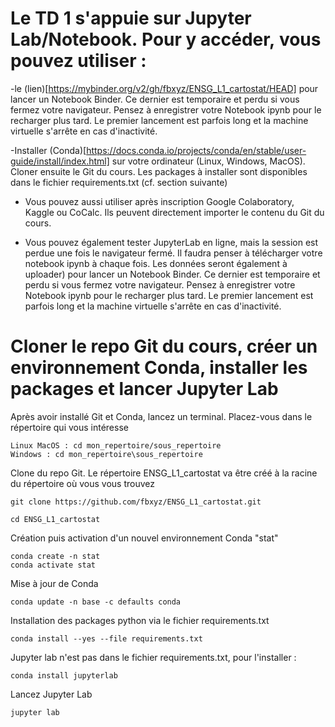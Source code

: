 # Le TD 1 s'appuie sur Jupyter Lab/Notebook. Pour y accéder, vous pouvez utiliser : 


-le (lien)[https://mybinder.org/v2/gh/fbxyz/ENSG_L1_cartostat/HEAD] pour lancer un Notebook Binder. Ce dernier est temporaire et perdu si vous fermez votre navigateur. Pensez à enregistrer votre Notebook ipynb pour le recharger plus tard. Le premier lancement est parfois long et la machine virtuelle s'arrête en cas d'inactivité.

-Installer (Conda)[https://docs.conda.io/projects/conda/en/stable/user-guide/install/index.html] sur votre ordinateur (Linux, Windows, MacOS). Cloner ensuite le Git du cours. Les packages à installer sont disponibles dans le fichier requirements.txt (cf. section suivante)

- Vous pouvez aussi utiliser après inscription Google Colaboratory, Kaggle ou CoCalc. Ils peuvent directement importer le contenu du Git du cours.

- Vous pouvez également tester JupyterLab en ligne, mais la session est perdue une fois le navigateur fermé. Il faudra penser à télécharger votre notebook ipynb à chaque fois. Les données seront également à uploader) pour lancer un Notebook Binder. Ce dernier est temporaire et perdu si vous fermez votre navigateur. Pensez à enregistrer votre Notebook ipynb pour le recharger plus tard. Le premier lancement est parfois long et la machine virtuelle s'arrête en cas d'inactivité.


# Cloner le repo Git du cours, créer un environnement Conda, installer les packages et lancer Jupyter Lab
Après avoir installé Git et Conda, lancez un terminal. Placez-vous dans le répertoire qui vous intéresse
```
Linux MacOS : cd mon_repertoire/sous_repertoire
Windows : cd mon_repertoire\sous_repertoire
```

Clone du repo Git. Le répertoire ENSG_L1_cartostat va être créé à la racine du répertoire où vous vous trouvez
```
git clone https://github.com/fbxyz/ENSG_L1_cartostat.git

cd ENSG_L1_cartostat
```

Création puis activation d'un nouvel environnement Conda "stat"
```
conda create -n stat
conda activate stat
```

Mise à jour de Conda
```
conda update -n base -c defaults conda
```

Installation des packages python via le fichier requirements.txt 
``` 
conda install --yes --file requirements.txt
```

Jupyter lab n'est pas dans le fichier requirements.txt, pour l'installer : 
```
conda install jupyterlab
```

Lancez Jupyter Lab
```
jupyter lab
```


